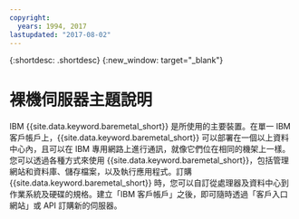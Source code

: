 ```yaml
---
copyright:
  years: 1994, 2017
lastupdated: "2017-08-02"
---
```


{:shortdesc: .shortdesc}
{:new_window: target="_blank"}

# 裸機伺服器主題說明

IBM {{site.data.keyword.baremetal_short}} 是所使用的主要裝置。在單一 IBM 客戶帳戶上，{{site.data.keyword.baremetal_short}} 可以部署在一個以上資料中心內，且可以在 IBM 專用網路上進行通訊，就像它們位在相同的機架上一樣。您可以透過各種方式來使用 {{site.data.keyword.baremetal_short}}，包括管理網站和資料庫、儲存檔案，以及執行應用程式。訂購 {{site.data.keyword.baremetal_short}} 時，您可以自訂從處理器及資料中心到作業系統及硬碟的規格。建立「IBM 客戶帳戶」之後，即可隨時透過「客戶入口網站」或 API 訂購新的伺服器。
